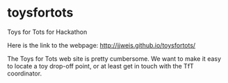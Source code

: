 # toysfortots
Toys for Tots for Hackathon

Here is the link to the webpage: http://jjweis.github.io/toysfortots/

The Toys for Tots web site is pretty cumbersome. We want to make it easy to locate a toy drop-off point, or at least get in touch with the TfT coordinator.

